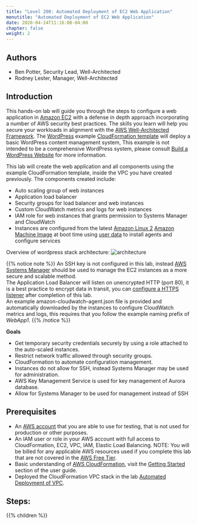```yaml
---
title: "Level 200: Automated Deployment of EC2 Web Application"
menutitle: "Automated Deployment of EC2 Web Application"
date: 2020-04-24T11:16:08-04:00
chapter: false
weight: 2
---
```

## Authors

- Ben Potter, Security Lead, Well-Architected
- Rodney Lester, Manager, Well-Architected


## Introduction

This hands-on lab will guide you through the steps to configure a web application in [Amazon EC2](https://aws.amazon.com/ec2/) with a defense in depth approach incorporating a number of AWS security best practices. The skills you learn will help you secure your workloads in alignment with the [AWS Well-Architected Framework](https://aws.amazon.com/architecture/well-architected/).
The [WordPress](https://wordpress.org/) example [CloudFormation template](/Security/200_Automated_Deployment_of_EC2_Web_Application/Code/wordpress.yaml) will deploy a basic WordPress  content management system, This example is not intended to be a comprehensive WordPress system, please consult [Build a WordPress Website](https://aws.amazon.com/getting-started/projects/build-wordpress-website/) for more information.

This lab will create the web application and all components using the example CloudFormation template, inside the VPC you have created previously. The components created include:

* Auto scaling group of web instances
* Application load balancer
* Security groups for load balancer and web instances
* Custom CloudWatch metrics and logs for web instances
* IAM role for web instances that grants permission to Systems Manager and CloudWatch
* Instances are configured from the latest [Amazon Linux 2](https://aws.amazon.com/amazon-linux-2/) [Amazon Machine Image](https://docs.aws.amazon.com/AWSEC2/latest/UserGuide/AMIs.html) at boot time using [user data](https://docs.aws.amazon.com/AWSEC2/latest/UserGuide/user-data.html) to install agents and configure services

Overview of wordpress stack architecture:
![architecture](/Security/200_Automated_Deployment_of_EC2_Web_Application/Images/architecture.png)

{{% notice note %}}
An SSH key is not configured in this lab, instead [AWS Systems Manager](https://docs.aws.amazon.com/systems-manager/latest/userguide/what-is-systems-manager.html) should be used to manage the EC2 instances as a more secure and scalable method.  
The Application Load Balancer will listen on unencrypted HTTP (port 80), it is a best practice to encrypt data in transit, you can [configure a HTTPS listener](https://docs.aws.amazon.com/elasticloadbalancing/latest/application/create-https-listener.html) after completion of this lab.  
An example amazon-cloudwatch-agent.json file is provided and automatically downloaded by the instances to configure CloudWatch metrics and logs, this requires that you follow the example naming prefix of *WebApp1*.
{{% /notice %}}

**Goals**

* Get temporary security credentials securely by using a role attached to the auto-scaled instances.
* Restrict network traffic allowed through security groups.
* CloudFormation to automate configuration management.
* Instances do not allow for SSH, instead Systems Manager may be used for administration.
* AWS Key Management Service is used for key management of Aurora database.
* Allow for Systems Manager to be used for management instead of SSH

## Prerequisites

* An [AWS account](https://portal.aws.amazon.com/gp/aws/developer/registration/index.html) that you are able to use for testing, that is not used for production or other purposes.
* An IAM user or role in your AWS account with full access to CloudFormation, EC2, VPC, IAM, Elastic Load Balancing.
NOTE: You will be billed for any applicable AWS resources used if you complete this lab that are not covered in the [AWS Free Tier](https://aws.amazon.com/free/).
* Basic understanding of [AWS CloudFormation](https://aws.amazon.com/cloudformation/), visit the [Getting Started](https://docs.aws.amazon.com/AWSCloudFormation/latest/UserGuide/GettingStarted.html) section of the user guide.
* Deployed the CloudFormation VPC stack in the lab [Automated Deployment of VPC](../200_Automated_Deployment_of_VPC/README.md).

## Steps:
{{% children  %}}
